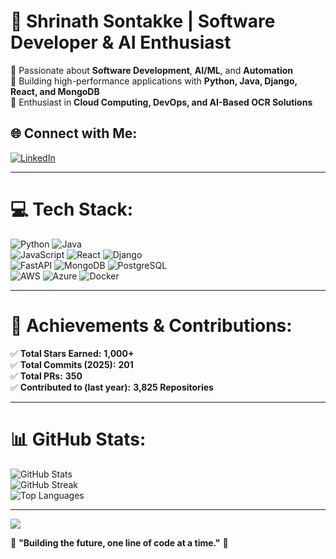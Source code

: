 # 🚀 Shrinath Sontakke | Software Developer & AI Enthusiast  

🔹 Passionate about **Software Development**, **AI/ML**, and **Automation**  
🔹 Building high-performance applications with **Python, Java, Django, React, and MongoDB**  
🔹 Enthusiast in **Cloud Computing, DevOps, and AI-Based OCR Solutions**  

## 🌐 Connect with Me:
[![LinkedIn](https://img.shields.io/badge/LinkedIn-%230077B5.svg?logo=linkedin&logoColor=white)](https://linkedin.com/in/shrinath-sontakke)  

---

# 💻 Tech Stack:
![Python](https://img.shields.io/badge/python-3670A0?style=for-the-badge&logo=python&logoColor=ffdd54) ![Java](https://img.shields.io/badge/java-%23ED8B00.svg?style=for-the-badge&logo=openjdk&logoColor=white)  
![JavaScript](https://img.shields.io/badge/javascript-%23323330.svg?style=for-the-badge&logo=javascript&logoColor=%23F7DF1E) ![React](https://img.shields.io/badge/react-%2361DAFB.svg?style=for-the-badge&logo=react&logoColor=white) ![Django](https://img.shields.io/badge/django-%23092E20.svg?style=for-the-badge&logo=django&logoColor=white)  
![FastAPI](https://img.shields.io/badge/FastAPI-005571?style=for-the-badge&logo=fastapi) ![MongoDB](https://img.shields.io/badge/MongoDB-%234ea94b.svg?style=for-the-badge&logo=mongodb&logoColor=white) ![PostgreSQL](https://img.shields.io/badge/PostgreSQL-%23336791.svg?style=for-the-badge&logo=postgresql&logoColor=white)  
![AWS](https://img.shields.io/badge/AWS-%23FF9900.svg?style=for-the-badge&logo=amazon-aws&logoColor=white) ![Azure](https://img.shields.io/badge/azure-%230072C6.svg?style=for-the-badge&logo=microsoftazure&logoColor=white) ![Docker](https://img.shields.io/badge/docker-%230db7ed.svg?style=for-the-badge&logo=docker&logoColor=white)  

---

# 🚀 Achievements & Contributions:
✅ **Total Stars Earned:** **1,000+**  
✅ **Total Commits (2025):** **201**  
✅ **Total PRs:** **350**  
✅ **Contributed to (last year):** **3,825 Repositories**  

---

# 📊 GitHub Stats:
![GitHub Stats](https://github-readme-stats.vercel.app/api?username=ShrinathSontakke&theme=dark&hide_border=false&include_all_commits=true&count_private=true)  
![GitHub Streak](https://github-readme-streak-stats.herokuapp.com/?user=ShrinathSontakke&theme=dark&hide_border=false)  
![Top Languages](https://github-readme-stats.vercel.app/api/top-langs/?username=ShrinathSontakke&theme=dark&hide_border=false&layout=compact)  

---

[![](https://visitcount.itsvg.in/api?id=ShrinathSontakke&icon=0&color=3)](https://visitcount.itsvg.in)

🚀 **"Building the future, one line of code at a time."** 🚀  
